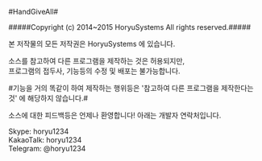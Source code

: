 #HandGiveAll#

#####Copyright (c) 2014~2015 HoryuSystems All rights reserved.#####

본 저작물의 모든 저작권은 HoryuSystems 에 있습니다.

소스를 참고하여 다른 프로그램을 제작하는 것은 허용되지만,<br>
프로그램의 접두사, 기능등의 수정 및 배포는 불가능합니다.<br>

#기능을 거의 똑같이 하여 제작하는 행위등은 '참고하여 다른 프로그램을 제작한다는 것' 에 해당하지 않습니다.#

소스에 대한 피드백등은 언제나 환영합니다!
아래는 개발자 연락처입니다.<br>

Skype: horyu1234<br>
KakaoTalk: horyu1234<br>
Telegram: @horyu1234
